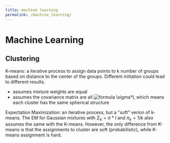 ```yaml
---
title: machine learning
permalink: /machine_learning/
---
```


# Machine Learning
## Clustering
K-means: a iterative process to assign data points to k number of groups based on distance to the center of the groups. Different initiation could lead to different results.
* assumes mixture weights are equal
* assumes the covariance matrix are all ![formula](https://render.githubusercontent.com/render/math?math=\sigma*I)
\sigma*I, which means each cluster has the same spherical structure

Expectation Maximization: an iterative process, but a "soft" verion of k-means. The EM for Gaussian mixtures with $\Sigma_k = \sigma*I$ and $\pi_k = 1/k$ also assumes the same with the K-means.
However, the only difference from K-means is that the assignments to cluster are soft (probabilistic), while K-means assignment is hard.

